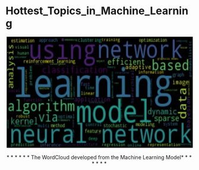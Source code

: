 # Hottest_Topics_in_Machine_Learning


<p align="center">
  <img width="700" height=300" src="https://github.com/mjrotter4445/Hottest_Topics_in_Machine_Learning/blob/main/Worldcloud.jpg">
</p>
<p align="center">
* * * * * * The WordCloud developed from the Machine Learning Model* * * * * * * 
</p>
